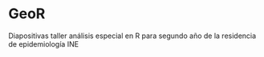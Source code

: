# GeoR

Diapositivas taller análisis especial en R para segundo año de la residencia de epidemiología INE

